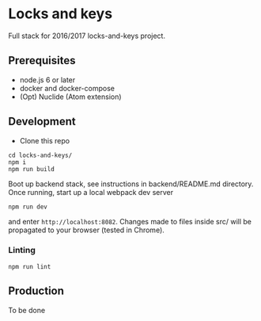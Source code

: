 # Locks and keys
Full stack for 2016/2017 locks-and-keys project.

## Prerequisites
* node.js 6 or later
* docker and docker-compose
* (Opt) Nuclide (Atom extension)

## Development
* Clone this repo
```
cd locks-and-keys/
npm i
npm run build
```
Boot up backend stack, see instructions in backend/README.md directory. Once running, start up a local webpack dev server
```
npm run dev
```
and enter `http://localhost:8082`. Changes made to files inside src/ will be propagated to your browser (tested in Chrome).

### Linting
```
npm run lint
```

## Production
To be done
